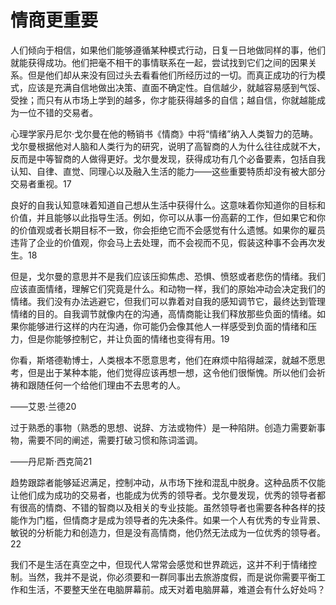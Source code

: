# 情商更重要

人们倾向于相信，如果他们能够遵循某种模式行动，日复一日地做同样的事，他们就能获得成功。他们把毫不相干的事情联系在一起，尝试找到它们之间的因果关系。但是他们却从来没有回过头去看看他们所经历过的一切。而真正成功的行为模式，应该是充满自信地做出决策、直面不确定性。自信越少，就越容易感到气馁、受挫；而只有从市场上学到的越多，你才能获得越多的自信；越自信，你就越能成为一位不错的交易者。

心理学家丹尼尔·戈尔曼在他的畅销书《情商》中将“情绪”纳入人类智力的范畴。戈尔曼根据他对人脑和人类行为的研究，说明了高智商的人为什么往往成就不大，反而是中等智商的人做得更好。戈尔曼发现，获得成功有几个必备要素，包括自我认知、自律、直觉、同理心以及融入生活的能力——这些重要特质却没有被大部分交易者重视。17

良好的自我认知意味着知道自己想从生活中获得什么。这意味着你知道你的目标和价值，并且能够以此指导生活。例如，你可以从事一份高薪的工作，但如果它和你的价值观或者长期目标不一致，你会拒绝它而不会感觉有什么遗憾。如果你的雇员违背了企业的价值观，你会马上去处理，而不会视而不见，假装这种事不会再次发生。18

但是，戈尔曼的意思并不是我们应该压抑焦虑、恐惧、愤怒或者悲伤的情绪。我们应该直面情绪，理解它们究竟是什么。和动物一样，我们的原始冲动会决定我们的情绪。我们没有办法逃避它，但我们可以靠着对自我的感知调节它，最终达到管理情绪的目的。自我调节就像内在的沟通，高情商能让我们释放那些负面的情绪。如果你能够进行这样的内在沟通，你可能仍会像其他人一样感受到负面的情绪和压力，但是你能够控制它，并让负面的情绪也变得有用。19

你看，斯塔德勒博士，人类根本不愿意思考，他们在麻烦中陷得越深，就越不愿思考，但是出于某种本能，他们觉得应该再想一想，这令他们很惭愧。所以他们会祈祷和跟随任何一个给他们理由不去思考的人。

——艾恩·兰德20

过于熟悉的事物（熟悉的思想、说辞、方法或物件）是一种陷阱。创造力需要新事物，需要不同的阐述，需要打破习惯和陈词滥调。

——丹尼斯·西克简21

趋势跟踪者能够延迟满足，控制冲动，从市场下挫和混乱中脱身。这种品质不仅能让他们成为成功的交易者，也能成为优秀的领导者。戈尔曼发现，优秀的领导者都有很高的情商、不错的智商以及相关的专业技能。虽然领导者也需要各种各样的技能作为门槛，但情商才是成为领导者的先决条件。如果一个人有优秀的专业背景、敏锐的分析能力和创造力，但是没有高情商，他仍然无法成为一位优秀的领导者。22

我们不是生活在真空之中，但现代人常常会感觉和世界疏远，这并不利于情绪控制。当然，我并不是说，你必须要和一群同事出去旅游度假，而是说你需要平衡工作和生活，不要整天坐在电脑屏幕前。成天对着电脑屏幕，难道会有什么好处吗？